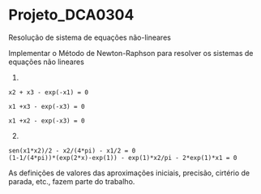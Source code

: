 # Projeto_DCA0304

Resolução de sistema de equações não-lineares

Implementar o Método de Newton-Raphson para resolver os sistemas de equações não lineares

1.  

    x2 + x3 - exp(-x1) = 0
    
    x1 +x3 - exp(-x3) = 0
    
    x1 +x2 - exp(-x3) = 0
    

2.

    sen(x1*x2)/2 - x2/(4*pi) - x1/2 = 0
    (1-1/(4*pi))*(exp(2*x)-exp(1)) - exp(1)*x2/pi - 2*exp(1)*x1 = 0
    
As definições de valores das aproximações iniciais, precisão, cirtério de parada, etc., fazem parte do trabalho.
